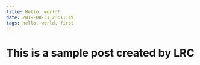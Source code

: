 ```yaml
---
title: Hello, world!
date: 2019-08-31 23:11:49
tags: hello, world, first
---
```


# This is a sample post created by LRC
